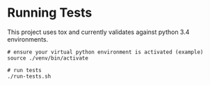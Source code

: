 
Running Tests
=============
This project uses tox and currently validates against python 3.4 environments.

```shell
# ensure your virtual python environment is activated (example)
source ./venv/bin/activate

# run tests
./run-tests.sh
```